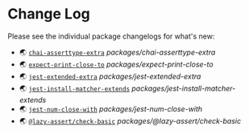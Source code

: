 # Change Log

Please see the individual package changelogs for what's new:

* 🌏 [`chai-asserttype-extra`](./packages/chai-asserttype-extra/CHANGELOG.md "packages/chai-asserttype-extra") *packages/chai-asserttype-extra*
* 🌏 [`expect-print-close-to`](./packages/expect-print-close-to/CHANGELOG.md "packages/expect-print-close-to") *packages/expect-print-close-to*
* 🌏 [`jest-extended-extra`](./packages/jest-extended-extra/CHANGELOG.md "packages/jest-extended-extra") *packages/jest-extended-extra*
* 🌏 [`jest-install-matcher-extends`](./packages/jest-install-matcher-extends/CHANGELOG.md "packages/jest-install-matcher-extends") *packages/jest-install-matcher-extends*
* 🌏 [`jest-num-close-with`](./packages/jest-num-close-with/CHANGELOG.md "packages/jest-num-close-with") *packages/jest-num-close-with*
* 🌏 [`@lazy-assert/check-basic`](./packages/@lazy-assert/check-basic/CHANGELOG.md "packages/@lazy-assert/check-basic") *packages/@lazy-assert/check-basic*

